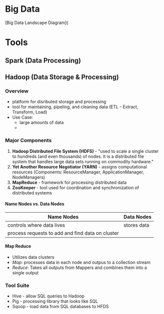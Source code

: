 
# Big Data
[Big Data Landscape Diagram](


# Tools

## Spark (Data Processing)

## Hadoop (Data Storage & Processing)

### Overview 
*  platform for disributed storage and processing
* tool for maintaining,  pipeling, and cleaning data (ETL - Extract, Transform, Load)
* Use Case:
	* large amounts of data
	* 


### Major Components
1. **Hadoop Distributed File System (HDFS)** -  "used to scale a single cluster to hundreds (and even thousands) of nodes. It is a distributed file system that handles large data sets running on commodity hardware."
2. **Yet Another Resource Negotiator (YARN)**  - assigns computational resources (Components: ResourceManager, ApplicationManager, NodeManagers)
3.  **MapReduce** - framework for processing distributed data 
4.  **ZooKeeper** - tool used for coordination and synchronization of distributed systems

#### Name Nodes vs. Data Nodes
|Name Nodes					|  Data Nodes			|
|---------------------------|-----------------------|
|controls where data lives  |stores data 		    |
|process requests to add and find data on cluster|  |


#### Map Reduce
* Utilizes data clusters 
* *Map*: processes data in each node and outpus to a collection stream
* *Reduce*: Takes all outputs from Mappers and combines them into a single output



### Tool Suite
* Hive - allow SQL queries to Hadoop 
* Pig - processing library that looks like SQL
* Sqoop - load data from SQL databases to HFDS
<!--stackedit_data:
eyJoaXN0b3J5IjpbLTIxMzg3MDQ3OTUsLTE3NzU5MTU4MSw4MT
AwNjgwODRdfQ==
-->